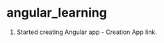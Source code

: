 # angular_learning
 1. Started creating Angular app - <a link="https://angular.io/guide/setup-local">Creation App link.</a>
